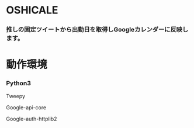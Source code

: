 OSHICALE
===
### 推しの固定ツイートから出勤日を取得しGoogleカレンダーに反映します。
# 動作環境
### Python3

Tweepy

Google-api-core

Google-auth-httplib2

